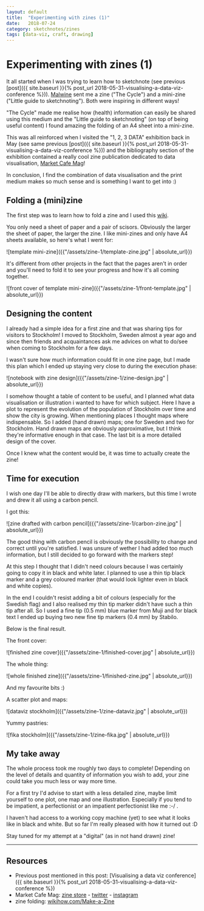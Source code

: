 ```yaml
---
layout: default
title:  "Experimenting with zines (1)"
date:   2018-07-24
category: sketchnotes/zines
tags: [data-viz, craft, drawing]
---
```


# Experimenting with zines (1)
It all started when I was trying to learn how to sketchnote (see previous [post]({{ site.baseurl }}{% post_url 2018-05-31-visualising-a-data-viz-conference %})).
[Malwine](https://twitter.com/malweene) sent me a zine ("The Cycle") and a mini-zine ("Little guide to sketchnoting"). Both were inspiring in different ways!

"The Cycle" made me realise how (health) information can easily be shared using this medium and the "Little guide to sketchnoting" (on top of being useful content) I found amazing the folding of an A4 sheet into a mini-zine.

This was all reinforced when I visited the "1, 2, 3 DATA" exhibition back in May (see same previous [post]({{ site.baseurl }}{% post_url 2018-05-31-visualising-a-data-viz-conference %})) and the bibliography section of the exhibition contained a really cool zine publication dedicated to data visualisation, [Market Cafe Mag](https://marketcafemag.bigcartel.com/)!

In conclusion, I find the combination of data visualisation and the print medium makes so much sense and is something I want to get into :)

## Folding a (mini)zine
The first step was to learn how to fold a zine and I used this [wiki](https://www.wikihow.com/Make-a-Zine).

You only need a sheet of paper and a pair of scisors. Obviously the larger the sheet of paper, the larger the zine. I like mini-zines and only have A4 sheets available, so here's what I went for:

![template mini-zine]({{"/assets/zine-1/template-zine.jpg" | absolute_url}})

It's different from other projects in the fact that the pages aren't in order and you'll need to fold it to see your progress and how it's all coming together.

![front cover of template mini-zine]({{"/assets/zine-1/front-template.jpg" | absolute_url}})

## Designing the content
I already had a simple idea for a first zine and that was sharing tips for visitors to Stockholm!
I moved to Stockholm, Sweden almost a year ago and since then friends and acquaintances ask me advices on what to do/see when coming to Stockholm for a few days.

I wasn't sure how much information could fit in one zine page, but I made this plan which I ended up staying very close to during the execution phase:

![notebook with zine design]({{"/assets/zine-1/zine-design.jpg" | absolute_url}})

I somehow thought a table of content to be useful, and I planned what data visualisation or illustration i wanted to have for which subject. Here I have a plot to represent the evolution of the population of Stockholm over time and show the city is growing. When mentioning places I thought maps where indispensable. So I added (hand drawn) maps; one for Sweden and two for Stockholm. Hand drawn maps are obviously approximative, but I think they're informative enough in that case. The last bit is a more detailed design of the cover.

Once I knew what the content would be, it was time to actually create the zine!

## Time for execution
I wish one day I'll be able to directly draw with markers, but this time I wrote and drew it all using a carbon pencil.

I got this:

![zine drafted with carbon pencil]({{"/assets/zine-1/carbon-zine.jpg" | absolute_url}})

The good thing with carbon pencil is obviously the possibility to change and correct until you're satisfied. I was unsure of wether I had added too much information, but I still decided to go forward with the markers step!

At this step I thought that I didn't need colours because I was certainly going to copy it in black and white later. I planned to use a thin tip black marker and a grey coloured marker (that would look lighter even in black and white copies).

In the end I couldn't resist adding a bit of colours (especially for the Swedish flag) and I also realised my thin tip marker didn't have such a thin tip after all. So I used a fine tip (0.5 mm) blue marker from Muji and for black text I ended up buying two new fine tip markers (0.4 mm) by Stabilo.

Below is the final result.

The front cover:

![finished zine cover]({{"/assets/zine-1/finished-cover.jpg" | absolute_url}})

The whole thing:

![whole finished zine]({{"/assets/zine-1/finished-zine.jpg" | absolute_url}})

And my favourite bits :)

A scatter plot and maps:

![dataviz stockholm]({{"/assets/zine-1/zine-dataviz.jpg" | absolute_url}})

Yummy pastries:

![fika stockholm]({{"/assets/zine-1/zine-fika.jpg" | absolute_url}})

## My take away
The whole process took me roughly two days to complete!
Depending on the level of details and quantity of information you wish to add, your zine could take you much less or way more time.

For a first try I'd advise to start with a less detailed zine, maybe limit yourself to one plot, one map and one illustration. Especially if you tend to be impatient, a perfectionist or an impatient perfectionist like me :-/ .

I haven't had access to a working copy machine (yet) to see what it looks like in black and white. But so far I'm really pleased with how it turned out :D

Stay tuned for my attempt at a "digital" (as in not hand drawn) zine!

___

## Resources

* Previous post mentioned in this post: [Visualising a data viz conference]({{ site.baseurl }}{% post_url 2018-05-31-visualising-a-data-viz-conference %})
* Market Cafe Mag: [zine store](https://marketcafemag.bigcartel.com/) - [twitter](https://twitter.com/marketcafemag) - [instagram](https://www.instagram.com/marketcafemag/)
* zine folding: [wikihow.com/Make-a-Zine](https://www.wikihow.com/Make-a-Zine)
